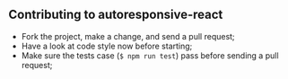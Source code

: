 ## Contributing to autoresponsive-react

- Fork the project, make a change, and send a pull request;
- Have a look at code style now before starting;
- Make sure the tests case (`$ npm run test`) pass before sending a pull request;
